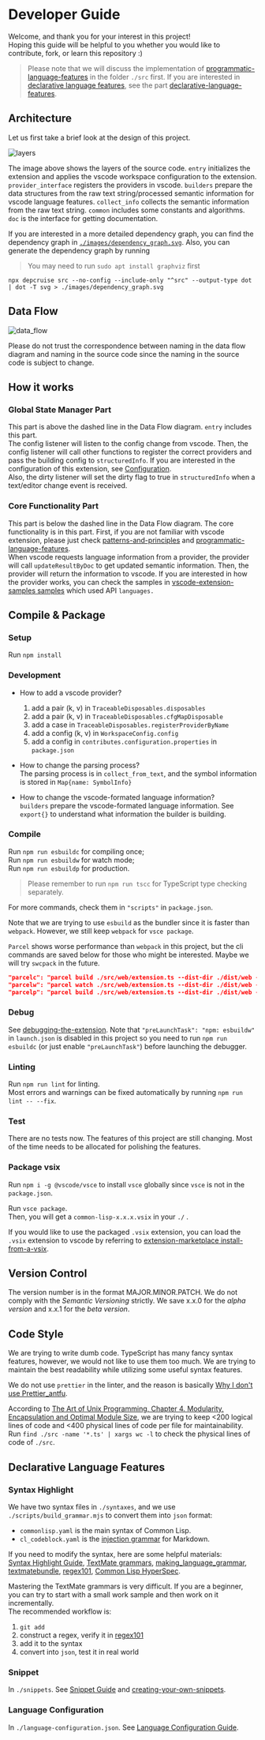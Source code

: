 # Developer Guide
Welcome, and thank you for your interest in this project!  
Hoping this guide will be helpful to you whether you would like to contribute, fork, or learn this repository :)

> Please note that we will discuss the implementation of [programmatic-language-features](https://code.visualstudio.com/api/language-extensions/programmatic-language-features) in the folder `./src`  first. If you are interested in [declarative language features](https://code.visualstudio.com/api/language-extensions/overview#declarative-language-features), see the part [declarative-language-features](#declarative-language-features).

## Architecture  
Let us first take a brief look at the design of this project.  

![layers](./images/layers.png)  

The image above shows the layers of the source code. `entry` initializes the extension and applies the vscode workspace configuration to the extension. `provider_interface` registers the providers in vscode. `builders` prepare the data structures from the raw text string/processed semantic information for vscode language features. `collect_info` collects the semantic information from the raw text string. `common` includes some constants and algorithms. `doc` is the interface for getting documentation.  

If you are interested in a more detailed dependency graph, you can find the dependency graph in [`./images/dependency_graph.svg`](./images/dependency_graph.svg). Also, you can generate the dependency graph by running
> You may need to run `sudo apt install graphviz` first
```shell
npx depcruise src --no-config --include-only "^src" --output-type dot | dot -T svg > ./images/dependency_graph.svg
```

## Data Flow  
![data_flow](./images/data_flow.svg)  

Please do not trust the correspondence between naming in the data flow diagram and naming in the source code since the naming in the source code is subject to change.  

## How it works 

### Global State Manager Part
This part is above the dashed line in the Data Flow diagram. `entry` includes this part.  
The config listener will listen to the config change from vscode. Then, the config listener will call other functions to register the correct providers and pass the building config to `structuredInfo`. If you are interested in the configuration of this extension, see
[Configuration](https://github.com/qingpeng9802/vscode-common-lisp/wiki/Configuration).  
Also, the dirty listener will set the dirty flag to true in `structuredInfo` when a text/editor change event is received.  

### Core Functionality Part
This part is below the dashed line in the Data Flow diagram. The core functionality is in this part. First, if you are not familiar with vscode extension, please just check [patterns-and-principles](https://vscode-docs.readthedocs.io/en/stable/extensions/patterns-and-principles/) and [programmatic-language-features](https://code.visualstudio.com/api/language-extensions/programmatic-language-features).  
When vscode requests language information from a provider, the provider will call `updateResultByDoc` to get updated semantic information. Then, the provider will return the information to vscode. If you are interested in how the provider works, you can check the samples in [vscode-extension-samples samples](https://github.com/microsoft/vscode-extension-samples#samples) which used API `languages.`  

## Compile & Package 

### Setup  
Run `npm install`  

### Development
- How to add a vscode provider?  
    1. add a pair (k, v) in `TraceableDisposables.disposables` 
    2. add a pair (k, v) in `TraceableDisposables.cfgMapDisposable`
    3. add a case in `TraceableDisposables.registerProviderByName`
    4. add a config (k, v) in `WorkspaceConfig.config`
    5. add a config in `contributes.configuration.properties` in `package.json`

- How to change the parsing process?  
    The parsing process is in `collect_from_text`, and the symbol information is stored in `Map{name: SymbolInfo}`

- How to change the vscode-formated language information?  
    `builders` prepare the vscode-formated language information. See `export{}` to understand what information the builder is building.

### Compile  
Run `npm run esbuildc` for compiling once;  
Run `npm run esbuildw` for watch mode;  
Run `npm run esbuildp` for production.  

> Please remember to run `npm run tscc` for TypeScript type checking separately.  

For more commands, check them in `"scripts"` in `package.json`.

Note that we are trying to use `esbuild` as the bundler since it is faster than `webpack`. However, we still keep `webpack` for `vsce package`.  

`Parcel` shows worse performance than `webpack` in this project, but the cli commands are saved below for those who might be interested. Maybe we will try `swcpack` in the future.  
```json
"parcelc": "parcel build ./src/web/extension.ts --dist-dir ./dist/web --no-optimize",
"parcelw": "parcel watch ./src/web/extension.ts --dist-dir ./dist/web --no-optimize",
"parcelp": "parcel build ./src/web/extension.ts --dist-dir ./dist/web --no-source-maps",
```

### Debug
See [debugging-the-extension](https://code.visualstudio.com/api/get-started/your-first-extension#debugging-the-extension). Note that `"preLaunchTask": "npm: esbuildw"` in `launch.json` is disabled in this project so you need to run `npm run esbuildc` (or just enable `"preLaunchTask"`) before launching the debugger.  

### Linting
Run `npm run lint` for linting.  
Most errors and warnings can be fixed automatically by running `npm run lint -- --fix`. 

### Test
There are no tests now. The features of this project are still changing. Most of the time needs to be allocated for polishing the features.  

### Package vsix
Run `npm i -g @vscode/vsce` to install `vsce` globally since `vsce` is not in the `package.json`.  

Run `vsce package`.  
Then, you will get a `common-lisp-x.x.x.vsix` in your `./` .

If you would like to use the packaged `.vsix` extension, you can load the `.vsix` extension to vscode by referring to [extension-marketplace install-from-a-vsix](https://code.visualstudio.com/docs/editor/extension-marketplace#_install-from-a-vsix).  

## Version Control
The version number is in the format MAJOR.MINOR.PATCH. We do not comply with the *Semantic Versioning* strictly. We save x.x.0 for the *alpha version* and x.x.1 for the *beta version*.  
  
## Code Style  
We are trying to write dumb code. TypeScript has many fancy syntax features, however, we would not like to use them too much. We are trying to maintain the best readability while utilizing some useful syntax features.

We do not use `prettier` in the linter, and the reason is basically [Why I don't use Prettier_antfu](https://antfu.me/posts/why-not-prettier).  

According to [The Art of Unix Programming, Chapter 4. Modularity, Encapsulation and Optimal Module Size](http://catb.org/esr/writings/taoup/html/ch04s01.html),
we are trying to keep <200 logical lines of code and <400 physical lines of code per file for maintainability.  
Run `find ./src -name '*.ts' | xargs wc -l` to check the physical lines of code of `./src`.

## Declarative Language Features  

### Syntax Highlight
We have two syntax files in `./syntaxes`, and we use `./scripts/build_grammar.mjs` to convert them into `json` format:
- `commonlisp.yaml` is the main syntax of Common Lisp.
- `cl_codeblock.yaml` is the [injection grammar](https://code.visualstudio.com/api/language-extensions/syntax-highlight-guide#injection-grammars) for Markdown.

If you need to modify the syntax, here are some helpful materials:  
[Syntax Highlight Guide](https://code.visualstudio.com/api/language-extensions/syntax-highlight-guide),
[TextMate grammars](https://macromates.com/manual/en/language_grammars),
[making_language_grammar](https://gist.github.com/Aerijo/b8c82d647db783187804e86fa0a604a1#file-making_language_grammar-md),
[textmatebundle](https://www.apeth.com/nonblog/stories/textmatebundle.html),
[regex101](https://regex101.com/),
[Common Lisp HyperSpec](http://www.lispworks.com/documentation/HyperSpec/Front/).

Mastering the TextMate grammars is very difficult. If you are a beginner, you can try to start with a small work sample and then work on it incrementally.  
The recommended workflow is:  
1. `git add`
2. construct a regex, verify it in [regex101](https://regex101.com/)
3. add it to the syntax
4. convert into `json`, test it in real world

### Snippet
In `./snippets`.
See [Snippet Guide](https://code.visualstudio.com/api/language-extensions/snippet-guide) and [creating-your-own-snippets](https://code.visualstudio.com/docs/editor/userdefinedsnippets#_creating-your-own-snippets).

### Language Configuration
In `./language-configuration.json`.
See [Language Configuration Guide](https://code.visualstudio.com/api/language-extensions/language-configuration-guide).
